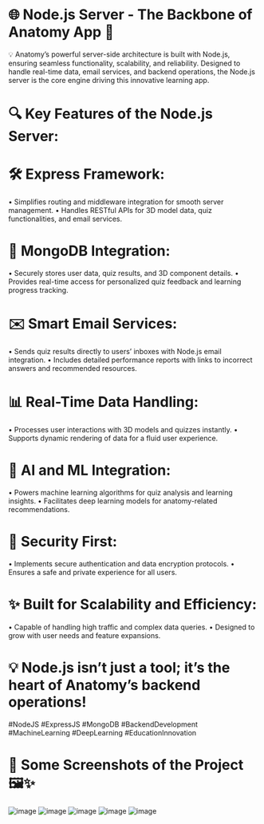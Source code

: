 # 🌐 Node.js Server - The Backbone of Anatomy App 🚀

💡 Anatomy’s powerful server-side architecture is built with Node.js, ensuring seamless functionality, scalability, and reliability. Designed to handle real-time data, email services, and backend operations, the Node.js server is the core engine driving this innovative learning app.

# 🔍 Key Features of the Node.js Server:

# 🛠️ Express Framework:
•	Simplifies routing and middleware integration for smooth server management.
•	Handles RESTful APIs for 3D model data, quiz functionalities, and email services.

# 📂 MongoDB Integration:
•	Securely stores user data, quiz results, and 3D component details.
•	Provides real-time access for personalized quiz feedback and learning progress tracking.

# ✉️ Smart Email Services:
•	Sends quiz results directly to users’ inboxes with Node.js email integration.
•	Includes detailed performance reports with links to incorrect answers and recommended resources.

# 📊 Real-Time Data Handling:
•	Processes user interactions with 3D models and quizzes instantly.
•	Supports dynamic rendering of data for a fluid user experience.

# 🧠 AI and ML Integration:
•	Powers machine learning algorithms for quiz analysis and learning insights.
•	Facilitates deep learning models for anatomy-related recommendations.

# 🔐 Security First:
•	Implements secure authentication and data encryption protocols.
•	Ensures a safe and private experience for all users.

# ✨ Built for Scalability and Efficiency:
•	Capable of handling high traffic and complex data queries.
•	Designed to grow with user needs and feature expansions.

# 💡 Node.js isn’t just a tool; it’s the heart of Anatomy’s backend operations!

#NodeJS #ExpressJS #MongoDB #BackendDevelopment #MachineLearning #DeepLearning #EducationInnovation

# 📸 Some Screenshots of the Project 🖼️✨
![image](https://github.com/user-attachments/assets/59646bd8-311a-409f-8cc1-56baaa228273)
![image](https://github.com/user-attachments/assets/c6005a28-1c45-451e-9aaf-6eb1b373a77f)
![image](https://github.com/user-attachments/assets/0c5f2e3c-c375-4bf6-b72c-cf0456445902)
![image](https://github.com/user-attachments/assets/be722938-3d80-4eaa-bd96-914991e43990)
![image](https://github.com/user-attachments/assets/585d1778-bbc5-456b-a033-6a69eadcb9fa)











